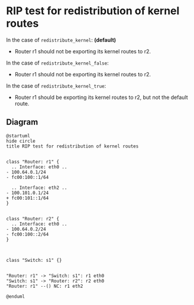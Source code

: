 # RIP test for redistribution of kernel routes


In the case of `redistribute_kernel`: **(default)**
  - Router r1 should not be exporting its kernel routes to r2.

In the case of `redistribute_kernel_false`:
  - Router r1 should not be exporting its kernel routes to r2.

In the case of `redistribute_kernel_true`:
  - Router r1 should be exporting its kernel routes to r2, but not the default route.


## Diagram

```plantuml
@startuml
hide circle
title RIP test for redistribution of kernel routes


class "Router: r1" {
  .. Interface: eth0 ..
- 100.64.0.1/24
- fc00:100::1/64

  .. Interface: eth2 ..
- 100.101.0.1/24
+ fc00:101::1/64
}


class "Router: r2" {
  .. Interface: eth0 ..
- 100.64.0.2/24
- fc00:100::2/64
}



class "Switch: s1" {}


"Router: r1" -> "Switch: s1": r1 eth0
"Switch: s1" -> "Router: r2": r2 eth0
"Router: r1" --() NC: r1 eth2

@enduml
```
